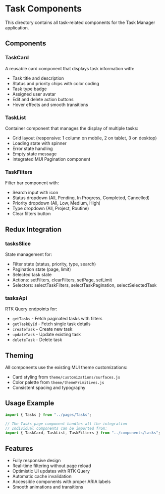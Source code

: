 # Task Components

This directory contains all task-related components for the Task Manager application.

## Components

### TaskCard

A reusable card component that displays task information with:

- Task title and description
- Status and priority chips with color coding
- Task type badge
- Assigned user avatar
- Edit and delete action buttons
- Hover effects and smooth transitions

### TaskList

Container component that manages the display of multiple tasks:

- Grid layout (responsive: 1 column on mobile, 2 on tablet, 3 on desktop)
- Loading state with spinner
- Error state handling
- Empty state message
- Integrated MUI Pagination component

### TaskFilters

Filter bar component with:

- Search input with icon
- Status dropdown (All, Pending, In Progress, Completed, Cancelled)
- Priority dropdown (All, Low, Medium, High)
- Type dropdown (All, Project, Routine)
- Clear filters button

## Redux Integration

### tasksSlice

State management for:

- Filter state (status, priority, type, search)
- Pagination state (page, limit)
- Selected task state
- Actions: setFilters, clearFilters, setPage, setLimit
- Selectors: selectTaskFilters, selectTaskPagination, selectSelectedTask

### tasksApi

RTK Query endpoints for:

- `getTasks` - Fetch paginated tasks with filters
- `getTaskById` - Fetch single task details
- `createTask` - Create new task
- `updateTask` - Update existing task
- `deleteTask` - Delete task

## Theming

All components use the existing MUI theme customizations:

- Card styling from `theme/customizations/surfaces.js`
- Color palette from `theme/themePrimitives.js`
- Consistent spacing and typography

## Usage Example

```jsx
import { Tasks } from "../pages/Tasks";

// The Tasks page component handles all the integration
// Individual components can be imported from:
import { TaskCard, TaskList, TaskFilters } from "../components/tasks";
```

## Features

- Fully responsive design
- Real-time filtering without page reload
- Optimistic UI updates with RTK Query
- Automatic cache invalidation
- Accessible components with proper ARIA labels
- Smooth animations and transitions
